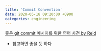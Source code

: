 ```yaml
---
title: 'Commit Convention'
date: 2020-05-18 09:20:00 +0900
categories: engineering
---
```


[좋은 git commit 메시지를 위한 영어 사전 by Reid](https://blog.ull.im/engineering/2019/03/10/logs-on-git.html)

-   참고하면 좋을 듯 하다
